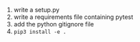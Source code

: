 1. write a setup.py
1. write a requirements file containing pytest
1. add the python gitignore file
1. `pip3 install -e .`
